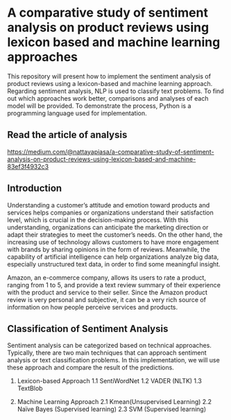 # A comparative study of sentiment analysis on product reviews using lexicon based and machine learning approaches
This repository will present how to implement the sentiment analysis of product reviews using a lexicon-based and machine learning approach. Regarding sentiment analysis, NLP is used to classify text problems. To find out which approaches work better, comparisons and analyses of each model will be provided. To demonstrate the process, Python is a programming language used for implementation.

## Read the article of analysis
https://medium.com/@nattayapiasa/a-comparative-study-of-sentiment-analysis-on-product-reviews-using-lexicon-based-and-machine-83ef3f4932c3


## Introduction
Understanding a customer’s attitude and emotion toward products and services helps companies or organizations understand their satisfaction level, which is crucial in the decision-making process. With this understanding, organizations can anticipate the marketing direction or adapt their strategies to meet the customer’s needs. On the other hand, the increasing use of technology allows customers to have more engagement with brands by sharing opinions in the form of reviews. Meanwhile, the capability of artificial intelligence can help organizations analyze big data, especially unstructured text data, in order to find some meaningful insight.

Amazon, an e-commerce company, allows its users to rate a product, ranging from 1 to 5, and provide a text review summary of their experience with the product and service to their seller. Since the Amazon product review is very personal and subjective, it can be a very rich source of information on how people perceive services and products.

## Classification of Sentiment Analysis
Sentiment analysis can be categorized based on technical approaches. Typically, there are two main techniques that can approach sentiment analysis or text classification problems. In this implementation, we will use these approach and compare the result of the predictions.

1. Lexicon-based Approach
1.1  SentiWordNet
1.2  VADER (NLTK)
1.3  TextBlob

2. Machine Learning Approach
2.1 Kmean(Unsupervised Learning)
2.2 Naïve Bayes (Supervised learning)
2.3 SVM (Supervised learning)
